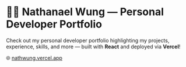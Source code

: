 # 🧑‍💻 Nathanael Wung — Personal Developer Portfolio

Check out my personal developer portfolio highlighting my projects, experience, skills, and more — built with **React** and deployed via **Vercel**!

🌐 [nathwung.vercel.app](https://nathwung.vercel.app)
